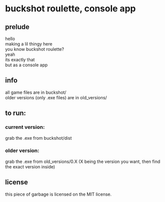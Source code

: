 # buckshot roulette, console app

## prelude

hello\
making a lil thingy here\
you know buckshot roulette?\
yeah\
its exactly that\
but as a console app

## info

all game files are in buckshot/\
older versions (only .exe files) are in old_versions/

## to run:

### current version:

grab the .exe from buckshot/dist

### older version:

grab the .exe from old_versions/0.X (X being the version you want, then find the exact version inside)

## license

this piece of garbage is licensed on the MIT license.
